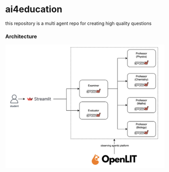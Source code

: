 # ai4education
this repository is a multi agent repo for creating high quality questions

### Architecture
![Arch](architecture.png)